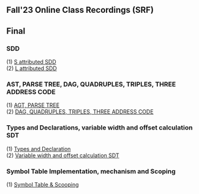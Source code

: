 ## Fall'23 Online Class Recordings (SRF) 

## Final 
### SDD
  (1) [S attributed SDD](https://drive.google.com/file/d/1qcfntGYvVSSnxevBgZ8iNBXz3Yxs9Nhs/view?usp=drivesdk) <br/>
  (2) [L attributed SDD](https://drive.google.com/file/d/1qejU96bJpw6lgoTPAmwg6FMfqAdmbORj/view?usp=drivesdk)

### AST, PARSE TREE, DAG, QUADRUPLES, TRIPLES, THREE ADDRESS CODE
  (1) [AGT, PARSE TREE](https://drive.google.com/file/d/1k33MOKNeMMvxVM40srTCNE1eqFx1KbNd/view?usp=drivesdk) <br/>
  (2) [DAG, QUADRUPLES, TRIPLES, THREE ADDRESS CODE](https://drive.google.com/file/d/1h2WtX6wjmI8-073cow0lYyEDfZMxDl94/view?usp=sharing)

### Types and Declarations, variable width and offset calculation SDT 
  (1) [Types and Declaration](https://drive.google.com/file/d/1RbUgv2s1kKgqGK2W__opRWIyJkd-YMLt/view?usp=sharing) <br/>
  (2) [Variable width and offset calculation SDT](https://drive.google.com/file/d/1XRUxhgDCJSgDnBgf9Bh1qXhm4PiwoFqh/view?usp=sharing)

### Symbol Table Implementation, mechanism and Scoping
  (1) [Symbol Table & Scooping](https://drive.google.com/file/d/1qZjV5DLBVsAM5n8oNq0Dul0XxDGS3KMe/view?usp=drivesdk)
